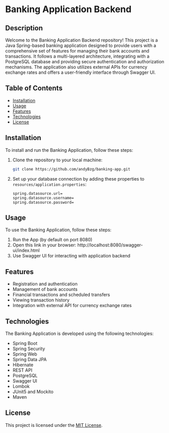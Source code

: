 # Banking Application Backend

## Description

Welcome to the Banking Application Backend repository! 
This project is a Java Spring-based banking application designed to provide users with a comprehensive set of features 
for managing their bank accounts and transactions. It follows a multi-layered architecture, 
integrating with a PostgreSQL database and providing secure authentication and authorization mechanisms. 
The application also utilizes external APIs for currency exchange rates and offers a user-friendly interface through Swagger UI.

## Table of Contents

- [Installation](#installation)
- [Usage](#usage)
- [Features](#features)
- [Technologies](#technologies)
- [License](#license)

## Installation

To install and run the Banking Application, follow these steps:

1. Clone the repository to your local machine:
   ```bash
   git clone https://github.com/andyBzg/banking-app.git
   ```

2. Set up your database connection by adding these properties to `resources/application.properties`:
   ```
   spring.datasource.url=
   spring.datasource.username=
   spring.datasource.password=
   ```

## Usage

To use the Banking Application, follow these steps:

1. Run the App (by default on port 8080)
2. Open this link in your browser: http://localhost:8080/swagger-ui/index.html
3. Use Swagger UI for interacting with application backend

## Features

* Registration and authentication
* Management of bank accounts
* Financial transactions and scheduled transfers
* Viewing transaction history
* Integration with external API for currency exchange rates

## Technologies

The Banking Application is developed using the following technologies:

* Spring Boot
* Spring Security
* Spring Web
* Spring Data JPA
* Hibernate
* REST API
* PostgreSQL
* Swagger UI
* Lombok
* JUnit5 and Mockito
* Maven

## License

This project is licensed under the [MIT License](LICENSE).
